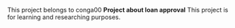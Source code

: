 This project belongs to conga00
____Project about loan approval____
This project is for learning and researching purposes.
